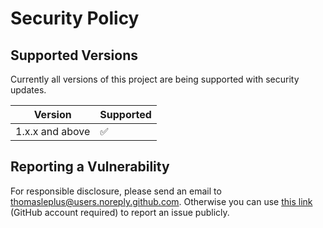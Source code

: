 # Security Policy

## Supported Versions

Currently all versions of this project are
being supported with security updates.

| Version         | Supported          |
| --------------- | ------------------ |
| 1.x.x and above | :white_check_mark: |

## Reporting a Vulnerability

For responsible disclosure, please send an email to thomasleplus@users.noreply.github.com. Otherwise you can use [this link](https://github.com/leplusorg/docker-img/issues/new?assignees=thomasleplus&labels=security&template=security_vulnerability.md&title=%5BVULN%5D) (GitHub account required) to report an issue publicly.
